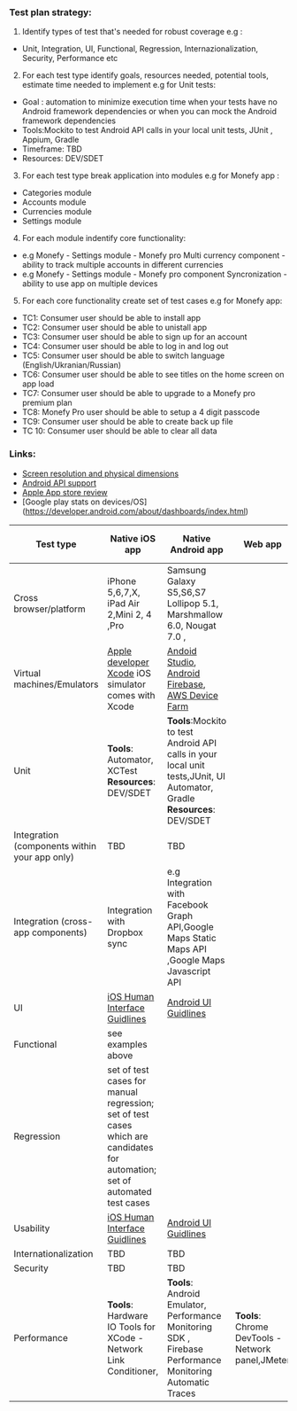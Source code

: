 

### Test plan strategy: 
1. Identify types of test that's needed for robust coverage e.g : 
- Unit, Integration, UI, Functional, Regression, Internazionalization, Security, Performance etc
2. For each test type identify goals, resources needed, potential tools, estimate time needed to implement e.g for Unit tests: 
- Goal : automation to minimize execution time when your tests have no Android framework dependencies or when you can mock the Android framework dependencies
- Tools:Mockito to test Android API calls in your local unit tests, JUnit , Appium, Gradle
- Timeframe: TBD
- Resources: DEV/SDET

3. For each test type break application into modules e.g for Monefy app :
- Categories module
- Accounts module
- Currencies module
- Settings module
4. For each module indentify core functionality: 
- e.g Monefy - Settings module - Monefy pro Multi currency component - ability to track multiple accounts in different currencies
- e.g Monefy - Settings module - Monefy pro component Syncronization - ability to use app on multiple devices 
5. For each core functionality create set of test cases e.g for Monefy app: 
- TC1: Consumer user should be able to install app 
- TC2: Consumer user should be able to unistall app 
- TC3: Consumer user should be able to sign up for an account 
- TC4: Consumer user should be able to log in and log out
- TC5: Consumer user should be able to switch language (English/Ukranian/Russian)
- TC6: Consumer user should be able to see titles on the home screen on app load
- TC7: Consumer user should be able to upgrade to a Monefy pro premium plan
- TC8: Monefy Pro user should be able to setup a 4 digit passcode
- TC9: Consumer user should be able to create back up file 
- TC 10: Consumer user should be able to clear all data 

### Links: 
- [Screen resolution and physical dimensions](https://mydevice.io/devices/)
- [Android API support](https://developer.android.com/about/dashboards/index.html#OpenGL)
- [Apple App store review](https://developer.apple.com/app-store/review/guidelines/)
- [Google play stats on devices/OS] (https://developer.android.com/about/dashboards/index.html)

Test type | Native iOS app | Native Android app | Web app | Web mobile optimized| Questions/Roadblocks
------------ | -------------|--------------|---------------|--------------------|---------------------
Cross browser/platform | iPhone 5,6,7,X, iPad Air 2,Mini 2, 4 ,Pro| Samsung Galaxy S5,S6,S7 Lollipop 5.1, Marshmallow 6.0, Nougat 7.0 , 
Virtual machines/Emulators  | [Apple developer Xcode](https://developer.apple.com/documentation) iOS simulator comes with Xcode| [Andoid Studio](https://developer.android.com/studio), [Android Firebase](https://firebase.google.com/docs/test-lab), [AWS Device Farm](https://docs.aws.amazon.com/devicefarm/latest/developerguide/welcome.html)
Unit | **Tools**: Automator, XCTest **Resources**: DEV/SDET | **Tools**:Mockito to test Android API calls in your local unit tests,JUnit, UI Automator, Gradle **Resources**: DEV/SDET
Integration  (components within your app only) | TBD|TBD
Integration  (cross-app components) | Integration with Dropbox sync|e.g Integration with Facebook Graph API,Google Maps Static Maps API ,Google Maps Javascript API 
UI  | [iOS Human Interface Guidlines](https://developer.apple.com/ios/human-interface-guidelines/overview/themes/)|[Android UI Guidlines](https://developer.android.com/guide/practices/ui_guidelines/index.html)
Functional  | see examples above| 
Regression  | set of test cases for manual regression; set of test cases which are candidates for automation; set of automated test cases | 
Usability  |[iOS Human Interface Guidlines](https://developer.apple.com/ios/human-interface-guidelines/overview/themes/)|[Android UI Guidlines](https://developer.android.com/guide/practices/ui_guidelines/index.html)
Internationalization | TBD|TBD
Security  | TBD |TBD
Performance   |**Tools**: Hardware IO Tools for XCode - Network Link Conditioner,  |**Tools**: Android Emulator, Performance Monitoring SDK , Firebase Performance Monitoring Automatic Traces|**Tools**: Chrome DevTools - Network panel,JMeter
